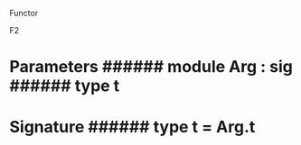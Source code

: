 Functor

F2



# Parameters ######  module          Arg         :    sig      ######  type       t             



       



# Signature ######  type       t      =   Arg.t             



